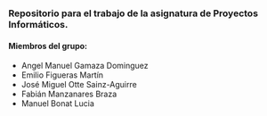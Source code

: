 ### Repositorio para el trabajo de la asignatura de Proyectos Informáticos.

#### Miembros del grupo:

  + Angel Manuel Gamaza Dominguez
  + Emilio Figueras Martín
  + José Miguel Otte Sainz-Aguirre
  + Fabián Manzanares Braza
  + Manuel Bonat Lucia
